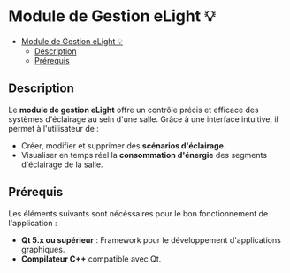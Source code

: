 # Module de Gestion eLight 💡

- [Module de Gestion eLight 💡](#module-de-gestion-elight-)
  - [Description](#description)
  - [Prérequis](#prérequis)

## Description

Le **module de gestion eLight** offre un contrôle précis et efficace des systèmes d'éclairage au sein d'une salle. Grâce à une interface intuitive, il permet à l'utilisateur de :

- Créer, modifier et supprimer des **scénarios d'éclairage**.
- Visualiser en temps réel la **consommation d'énergie** des segments d'éclairage de la salle.

## Prérequis

Les éléments suivants sont nécéssaires pour le bon fonctionnement de l'application :

- **Qt 5.x ou supérieur** : Framework pour le développement d'applications graphiques.
- **Compilateur C++** compatible avec Qt.
